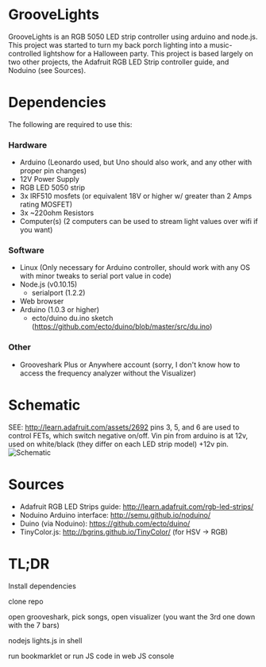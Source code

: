 GrooveLights
============
GrooveLights is an RGB 5050 LED strip controller using arduino and node.js. This project was started to turn my back porch lighting into a music-controlled lightshow for a Halloween party.
This project is based largely on two other projects, the Adafruit RGB LED Strip controller guide, and Noduino (see Sources).

Dependencies
============
The following are required to use this:

### Hardware

+ Arduino (Leonardo used, but Uno should also work, and any other with proper pin changes)
+ 12V Power Supply
+ RGB LED 5050 strip
+ 3x IRF510 mosfets (or equivalent 18V or higher w/ greater than 2 Amps rating MOSFET)
+ 3x ~220ohm Resistors
+ Computer(s) (2 computers can be used to stream light values over wifi if you want)

### Software

+ Linux (Only necessary for Arduino controller, should work with any OS with minor tweaks to serial port value in code)
+ Node.js (v0.10.15)
  + serialport (1.2.2)
+ Web browser
+ Arduino (1.0.3 or higher)
  + ecto/duino du.ino sketch (https://github.com/ecto/duino/blob/master/src/du.ino)
 
### Other

+ Grooveshark Plus or Anywhere account (sorry, I don't know how to access the frequency analyzer without the Visualizer)

Schematic
========
SEE: http://learn.adafruit.com/assets/2692
pins 3, 5, and 6 are used to control FETs, which switch negative on/off.
Vin pin from arduino is at 12v, used on white/black (they differ on each LED strip model) +12v pin.
![Schematic](http://learn.adafruit.com/system/assets/assets/000/002/692/medium640/ledstripfet.gif "Schematic from adafruit guide")

Sources
=======

+ Adafruit RGB LED Strips guide:  http://learn.adafruit.com/rgb-led-strips/
+ Noduino Arduino interface: http://semu.github.io/noduino/
+ Duino (via Noduino): https://github.com/ecto/duino/
+ TinyColor.js: http://bgrins.github.io/TinyColor/ (for HSV -> RGB)

TL;DR
=====
Install dependencies

clone repo

open grooveshark, pick songs, open visualizer (you want the 3rd one down with the 7 bars)

nodejs lights.js in shell

run bookmarklet or run JS code in web JS console



